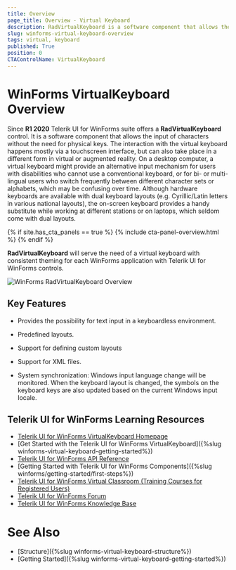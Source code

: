 ```yaml
---
title: Overview
page_title: Overview - Virtual Keyboard
description: RadVirtualKeyboard is a software component that allows the input of characters without the need for physical keys.
slug: winforms-virtual-keyboard-overview 
tags: virtual, keyboard
published: True
position: 0 
CTAControlName: VirtualKeyboard
---
```


# WinForms VirtualKeyboard Overview

Since **R1 2020** Telerik UI for WinForms suite offers a **RadVirtualKeyboard** control. It is a software component that allows the input of characters without the need for physical keys. The interaction with the virtual keyboard happens mostly via a touchscreen interface, but can also take place in a different form in virtual or augmented reality. 
On a desktop computer, a virtual keyboard might provide an alternative input mechanism for users with disabilities who cannot use a conventional keyboard, or for bi- or multi- lingual users who switch frequently between different character sets or alphabets, which may be confusing over time. Although hardware keyboards are available with dual keyboard layouts (e.g. Cyrillic/Latin letters in various national layouts), the on-screen keyboard provides a handy substitute while working at different stations or on laptops, which seldom come with dual layouts. 

{% if site.has_cta_panels == true %}
{% include cta-panel-overview.html %}
{% endif %}

**RadVirtualKeyboard** will serve the need of a virtual keyboard with consistent theming for each WinForms application with Telerik UI for WinForms controls. 

![WinForms RadVirtualKeyboard Overview](images/virtual-keyboard-overview001.png) 

## Key Features

* Provides the possibility for text input in a keyboardless environment.

* Predefined layouts.

* Support for defining custom layouts 

* Support for XML files.

* System synchronization: Windows input language change will be monitored. When the keyboard layout is changed, the symbols on the keyboard keys are also updated based on the current Windows input locale. 


 


## Telerik UI for WinForms Learning Resources
* [Telerik UI for WinForms VirtualKeyboard Homepage](https://www.telerik.com/products/winforms/virtual-keyboard.aspx)
* [Get Started with the Telerik UI for WinForms VirtualKeyboard]({%slug winforms-virtual-keyboard-getting-started%})
* [Telerik UI for WinForms API Reference](https://docs.telerik.com/devtools/winforms/api/)
* [Getting Started with Telerik UI for WinForms Components]({%slug winforms/getting-started/first-steps%})
* [Telerik UI for WinForms Virtual Classroom (Training Courses for Registered Users)](https://learn.telerik.com/learn/course/external/view/elearning/17/TelerikUIforWinForms) 
* [Telerik UI for WinForms Forum](https://www.telerik.com/forums/winforms)
* [Telerik UI for WinForms Knowledge Base](https://docs.telerik.com/devtools/winforms/knowledge-base)

# See Also

* [Structure]({%slug winforms-virtual-keyboard-structure%})
* [Getting Started]({%slug winforms-virtual-keyboard-getting-started%})
 
        
